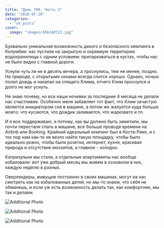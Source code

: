 ```yaml
---
title: "День 700. Часть 2"
date: "2018-07-20"
categories: 
  - "vk_posts"
cover:
  image: "images/456240722.jpg"
---
```


Буквально уникальная возможность дикого и безопасного кемпинга в Колумбии: нас пустили на закрытую и охряемую территорию водохранилища с одним условием: припарковаться в кустах, чтобы нас не было видно с главной дороги.

<!--more-->

Уснули чуть ли не в десять вечера, а проснулись, тем не менее, поздно. На природе, с открытыми окнами всегда спится хорошо. Однако, ночью полил дождь и накапал на спящего Клима, отчего Клим проснулся и долго не мог уснуть.

Не знаю почему, но все наши ночевки за последние 4 месяца не делали нас счастливее. Особенно меня забавляет тот факт, что Клим зачастую является инициатором сна в машине, а потом же жалуется куда больше моего: что кусаются, что дождик заливается, что жарковато и тп.

И я все поддерживаю, и потому, как вы должно быть заметили, мы почти перестали спать в машине, все больше проводя времени на Airbnb или Booking. Крайний идеальный кемпинг был в Коста-Рике, и с тех пор нам как-то не везло найти такую площадку, чтобы было идеально ровно, чтобы были розетки, интернет, кухня, красивая природа и отсутствие москитов, а главное - холодно.

Капризульки мы стали, а отдельные апартаменты нас вообще избаловали: вот уже добрый месяц мы живем в основном в них, каждую неделю в разных.

Оверлендеры, живущие постоянно в своих машинах, могут на нас смотреть как на избалованных детей, но мы-то знаем, что себя не обманешь, и если уж есть возможность делать так, как комфортнее, мы так и делаем.

![Additional Photo](https://vodpop.ru/wp-content/uploads/2023/07/456240723.jpg)

![Additional Photo](https://vodpop.ru/wp-content/uploads/2023/07/456240724.jpg)

![Additional Photo](https://vodpop.ru/wp-content/uploads/2023/07/456240725.jpg)
